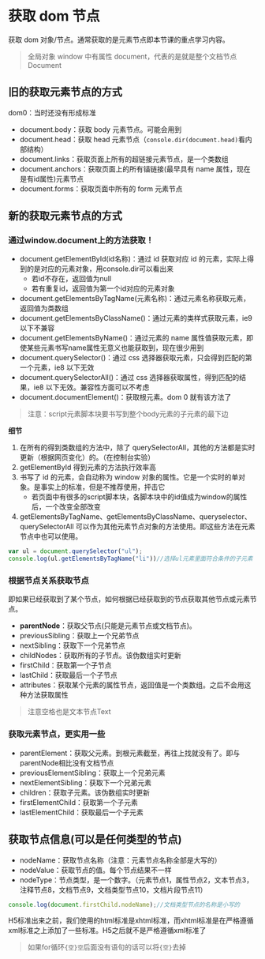 # 获取 dom 节点

获取 dom 对象/节点。通常获取的是元素节点即本节课的重点学习内容。

> 全局对象 window 中有属性 document，代表的是就是整个文档节点Document

## 旧的获取元素节点的方式

dom0：当时还没有形成标准

- document.body：获取 body 元素节点。可能会用到
- document.head：获取 head 元素节点（```console.dir(document.head)```看内部结构）
- document.links：获取页面上所有的超链接元素节点，是一个类数组
- document.anchors：获取页面上的所有锚链接(最早具有 name 属性，现在是有id属性)元素节点
- document.forms：获取页面中所有的 form 元素节点

## 新的获取元素节点的方式

### 通过window.document上的方法获取！

- document.getElementById(id名称)：通过 id 获取对应 id 的元素，实际上得到的是对应的元素对象，用console.dir可以看出来
    - 若id不存在，返回值为null
    - 若有重复id，返回值为第一个id对应的元素对象
- document.getElementsByTagName(元素名称)：通过元素名称获取元素，返回值为类数组
- document.getElementsByClassName()：通过元素的类样式获取元素，ie9 以下不兼容
- document.getElementsByName()：通过元素的 name 属性值获取元素，即使某些元素书写name属性无意义也能获取到，现在很少用到
- document.querySelector()：通过 css 选择器获取元素，只会得到匹配的第一个元素，ie8 以下无效
- document.querySelectorAll()：通过 css 选择器获取属性，得到匹配的结果，ie8 以下无效。兼容性方面可以不考虑
- document.documentElement()：获取根元素。dom 0 就有该方法了

> 注意：script元素脚本块要书写到整个body元素的子元素的最下边

**细节**

1. 在所有的得到类数组的方法中，除了 querySelectorAll，其他的方法都是实时更新（根据网页变化）的。（在控制台实验）
2. getElementById 得到元素的方法执行效率高
3. 书写了 id 的元素，会自动称为 window 对象的属性。它是一个实时的单对象。是事实上的标准，但是不推荐使用，抨击它
    - 若页面中有很多的script脚本块，各脚本块中的id值成为window的属性后，一个改变全部改变
4. getElementsByTagName、getElementsByClassName、queryselector、querySelectorAll 可以作为其他元素节点对象的方法使用。即这些方法在元素节点中也可以使用。

```js
var ul = document.querySelector("ul");
console.log(ul.getElementsByTagName("li"))//选择ul元素里面符合条件的子元素
```

### 根据节点关系获取节点

即如果已经获取到了某个节点，如何根据已经获取到的节点获取其他节点或元素节点。

- **parentNode**：获取父节点(只能是元素节点或文档节点)。
- previousSibling：获取上一个兄弟节点
- nextSibling：获取下一个兄弟节点
- childNodes：获取所有的子节点。该伪数组实时更新
- firstChild：获取第一个子节点
- lastChild：获取最后一个子节点
- attributes：获取某个元素的属性节点，返回值是一个类数组。之后不会用这种方法获取属性

> 注意空格也是文本节点Text

### 获取元素节点，更实用一些

- parentElement：获取父元素。到根元素截至，再往上找就没有了。即与parentNode相比没有文档节点
- previousElementSibling：获取上一个兄弟元素
- nextElementSibling：获取下一个兄弟元素
- children：获取子元素。该伪数组实时更新
- firstElementChild：获取第一个子元素
- lastElementChild：获取最后一个子元素

## 获取节点信息(可以是任何类型的节点)

- nodeName：获取节点名称（注意：元素节点名称全部是大写的）
- nodeValue：获取节点的值。每个节点结果不一样
- nodeType：节点类型，是一个数字。（元素节点1，属性节点2，文本节点3，注释节点8，文档节点9，文档类型节点10，文档片段节点11）

```js
console.log(document.firstChild.nodeName);//文档类型节点的名称是小写的
```

H5标准出来之前，我们使用的html标准是xhtml标准，而xhtml标准是在严格遵循xml标准之上添加了一些标准。H5之后就不是严格遵循xml标准了

> 如果for循环```{空}空```后面没有语句的话可以将```{空}```去掉